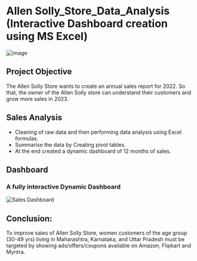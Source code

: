 # Allen Solly_Store_Data_Analysis (Interactive Dashboard creation using MS Excel)
![image](https://github.com/ritikaga/Allen-Solly_Store_Data_Analysis/assets/66274316/1feec8e7-217c-4792-9a98-c5e7583b6ec7)



## Project Objective

The Allen Solly Store wants to create an annual sales report for 2022. So that, the owner of the Allen Solly store can understand their customers
and grow more sales in 2023.

##  Sales Analysis
* Cleaning of raw data and then performing data analysis using Excel formulas.
* Summarise the data by Creating pivot tables.
* At the end created a dynamic dashboard of 12 months of sales.

## Dashboard
###  A fully interactive Dynamic Dashboard
![Sales Dashboard](https://github.com/ritikaga/Allen-Solly_Store_Data_Analysis/assets/66274316/1e088017-5955-454e-b122-d4e0fd775747)

## Conclusion:

To improve sales of Allen Solly Store, women customers of the age group (30-49 yrs) living in Maharashtra, Karnataka, and Uttar Pradesh must be targeted by showing ads/offers/coupons available on Amazon, Flipkart and Myntra.

